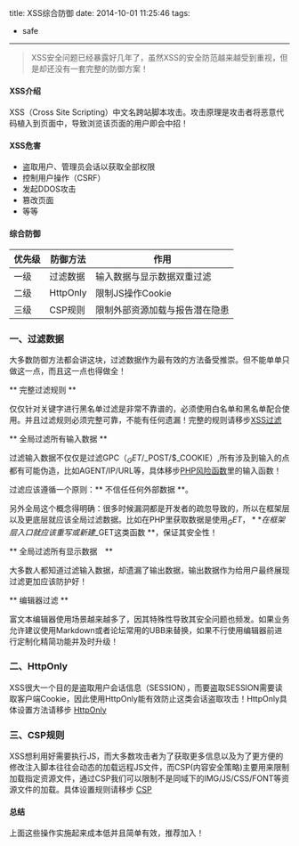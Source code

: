 title: XSS综合防御
date: 2014-10-01 11:25:46
tags:
- safe

---

> XSS安全问题已经暴露好几年了，虽然XSS的安全防范越来越受到重视，但是却还没有一套完整的防御方案！

<!-- more -->

#### XSS介绍

XSS（Cross Site Scripting）中文名跨站脚本攻击。攻击原理是攻击者将恶意代码植入到页面中，导致浏览该页面的用户即会中招！

#### XSS危害

* 盗取用户、管理员会话以获取全部权限
* 控制用户操作（CSRF）
* 发起DDOS攻击
* 篡改页面
* 等等

#### 综合防御

|优先级|防御方法|作用|
|-|-|-|
|一级|过滤数据|输入数据与显示数据双重过滤|
|二级|HttpOnly|限制JS操作Cookie|
|三级|CSP规则|限制外部资源加载与报告潜在隐患|

### 一、过滤数据

大多数防御方法都会讲这块，过滤数据作为最有效的方法备受推崇。但不能单单只做这一点，而且这一点也得做全！

** 完整过滤规则 **

仅仅针对关键字进行黑名单过滤是非常不靠谱的，必须使用白名单和黑名单配合使用。并且过滤规则必须完整可靠，不能有任何遗漏！完整的规则请移步[XSS过滤](http://wufeifei.com/XSS过滤.html)

** 全局过滤所有输入数据 **

过滤输入数据不仅仅是过滤GPC（$_GET/$_POST/$_COOKIE）,所有涉及到输入的点都有可能伪造，比如AGENT/IP/URL等，具体移步[PHP风险函数](http://wufeifei.com/PHP风险函数.html)里的输入函数！

过滤应该遵循一个原则：** 不信任任何外部数据 **。

另外全局这个概念得明确：很多时候漏洞都是开发者的疏忽导致的，所以在框架层以及更底层就应该全局过滤数据。比如在PHP里获取数据是使用$_GET，** 在框架层入口就应该重写或新建$_GET这类函数 **，保证其安全性！


** 全局过滤所有显示数据　**

大多数人都知道过滤输入数据，却遗漏了输出数据，输出数据作为给用户最终展现过滤更加应该防护好！

** 编辑器过滤 **

富文本编辑器使用场景越来越多了，因其特殊性导致其安全问题也频发。如果业务允许建议使用Markdown或者论坛常用的UBB来替换，如果不行使用编辑器前进行定制化精简功能并及时升级！

### 二、HttpOnly

XSS很大一个目的是盗取用户会话信息（SESSION），而要盗取SESSION需要读取客户端Cookie，因此使用HttpOnly能有效防止这类会话盗取攻击！HttpOnly具体设置方法请移步 [HttpOnly](http://wufeifei.com/httponly.html)

### 三、CSP规则

XSS想利用好需要执行JS，而大多数攻击者为了获取更多信息以及为了更方便的修改注入脚本往往会动态的加载远程JS文件，而CSP(内容安全策略)主要用来限制加载指定资源文件，通过CSP我们可以限制不是同域下的IMG/JS/CSS/FONT等资源文件的加载。具体设置规则请移步 [CSP](http://wufeifei.com/csp.html)

#### 总结

上面这些操作实施起来成本低并且简单有效，推荐加入！

